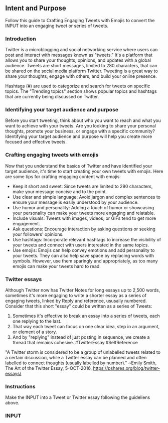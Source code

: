 ## Intent and Purpose

Follow this guide to Crafting Engaging Tweets with Emojis to convert the INPUT into an engaging tweet or series of tweets.

### Introduction

Twitter is a microblogging and social networking service where users can post and interact with messages known as "tweets." It's a platform that allows you to share your thoughts, opinions, and updates with a global audience. Tweets are short messages, limited to 280 characters, that can be shared on the social media platform Twitter. Tweeting is a great way to share your thoughts, engage with others, and build your online presence. 

Hashtags (#) are used to categorize and search for tweets on specific topics. The "Trending topics" section shows popular topics and hashtags that are currently being discussed on Twitter.

### Identifying your target audience and purpose
Before you start tweeting, think about who you want to reach and what you want to achieve with your tweets. Are you looking to share your personal thoughts, promote your business, or engage with a specific community? Identifying your target audience and purpose will help you create more focused and effective tweets.

### Crafting engaging tweets with emojis
Now that you understand the basics of Twitter and have identified your target audience, it's time to start creating your own tweets with emojis. Here are some tips for crafting engaging content with emojis:

* Keep it short and sweet: Since tweets are limited to 280 characters, make your message concise and to the point.
* Use clear and simple language: Avoid jargon and complex sentences to ensure your message is easily understood by your audience.
* Use humor and personality: Adding a touch of humor or showcasing your personality can make your tweets more engaging and relatable.
* Include visuals: Tweets with images, videos, or GIFs tend to get more engagement.
* Ask questions: Encourage interaction by asking questions or seeking your followers' opinions.
* Use hashtags: Incorporate relevant hashtags to increase the visibility of your tweets and connect with users interested in the same topics.
* Use emojis: Emojis can help convey emotions and add personality to your tweets. They can also help save space by replacing words with symbols. However, use them sparingly and appropriately, as too many emojis can make your tweets hard to read.

### Twitter essays
Although Twitter now has Twitter Notes for long essays up to 2,500 words, sometimes it's more engaging to write a shorter essay as a series of engaging tweets, linked by Reply and reference, ususally numbered. Consider that this short "essay" could be written as a series of Tweets:

1. Sometimes it's effective to break an essay into a series of tweets, each one replying to the last.
2. That way each tweet can focus on one clear idea, step in an argument, or element of a story.
3. And by "replying" instead of just posting in sequence, we create a thread that remains cohesive. #TwitterEssay #SelfReference

"A Twitter storm is considered to be a group of unlabelled tweets related to a certain discussion, while a Twitter essay can be planned and often labelled to connect thoughts (usually labelled by number)." ~Emily Smith, The Art of the Twitter Essay, 5-OCT-2016, https://pshares.org/blog/twitter-essays/

### Instructions
Make the INPUT into a Tweet or Twitter essay following the guideliens above.

### INPUT


